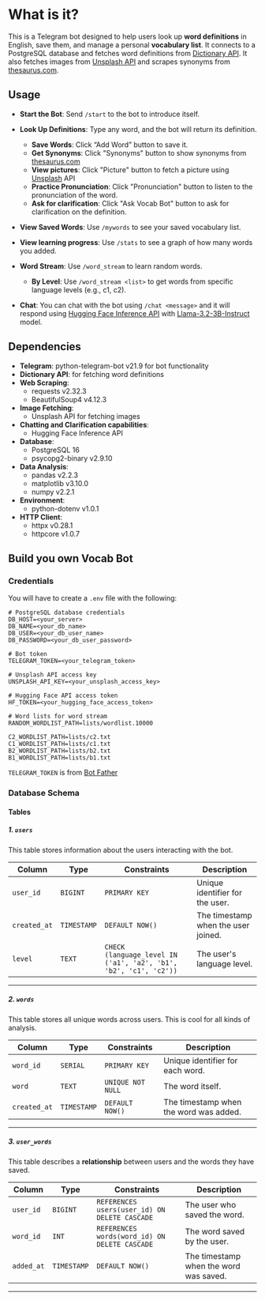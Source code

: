 # What is it?

This is a Telegram bot designed to help users look up **word definitions** in English, save them, and manage a personal **vocabulary list**. It connects to a PostgreSQL database and fetches word definitions from [Dictionary API](https://dictionaryapi.dev/). It also fetches images from [Unsplash API](https://unsplash.com) and scrapes synonyms from [thesaurus.com](https://thesaurus.com).

## Usage

- **Start the Bot**: Send `/start` to the bot to introduce itself.

- **Look Up Definitions**: Type any word, and the bot will return its definition.
  - **Save Words**: Click “Add Word” button to save it.
  - **Get Synonyms**: Click "Synonyms" button to show synonyms from [thesaurus.com](https://thesaurus.com)
  - **View pictures**: Click "Picture" button to fetch a picture using [Unsplash](https://unsplash.com) API
  - **Practice Pronunciation**: Click "Pronunciation" button to listen to the pronunciation of the word.
  - **Ask for clarification**: Click "Ask Vocab Bot" button to ask for clarification on the definition.

- **View Saved Words**: Use `/mywords` to see your saved vocabulary list.

- **View learning progress**: Use `/stats` to see a graph of how many words you added.

- **Word Stream**: Use `/word_stream` to learn random words.
  - **By Level**: Use `/word_stream <list>` to get words from specific language levels (e.g., c1, c2).

- **Chat**: You can chat with the bot using `/chat <message>` and it will respond using [Hugging Face Inference API](https://huggingface.co/docs/api-inference/index) with [Llama-3.2-3B-Instruct](https://huggingface.co/meta-llama/Llama-3.2-3B-Instruct) model.

## Dependencies

- **Telegram**: python-telegram-bot v21.9 for bot functionality
- **Dictionary API**: for fetching word definitions
- **Web Scraping**:
  - requests v2.32.3
  - BeautifulSoup4 v4.12.3
- **Image Fetching**:
  - Unsplash API for fetching images
- **Chatting and Clarification capabilities**:
  - Hugging Face Inference API
- **Database**:
  - PostgreSQL 16
  - psycopg2-binary v2.9.10
- **Data Analysis**:
  - pandas v2.2.3
  - matplotlib v3.10.0
  - numpy v2.2.1
- **Environment**:
  - python-dotenv v1.0.1
- **HTTP Client**:
  - httpx v0.28.1
  - httpcore v1.0.7

## Build you own Vocab Bot

### Credentials

You will have to create a `.env` file with the following:

```env
# PostgreSQL database credentials
DB_HOST=<your_server>
DB_NAME=<your_db_name>
DB_USER=<your_db_user_name>
DB_PASSWORD=<your_db_user_password>

# Bot token
TELEGRAM_TOKEN=<your_telegram_token>

# Unsplash API access key
UNSPLASH_API_KEY=<your_unsplash_access_key>

# Hugging Face API access token
HF_TOKEN=<your_hugging_face_access_token>

# Word lists for word stream
RANDOM_WORDLIST_PATH=lists/wordlist.10000

C2_WORDLIST_PATH=lists/c2.txt
C1_WORDLIST_PATH=lists/c1.txt
B2_WORDLIST_PATH=lists/b2.txt
B1_WORDLIST_PATH=lists/b1.txt
```

`TELEGRAM_TOKEN` is from [Bot Father](https://t.me/BotFather)

### Database Schema

#### Tables

##### 1. `users`

This table stores information about the users interacting with the bot.

| Column       | Type        | Constraints                                                      | Description                         |
| ------------ | ----------- | ---------------------------------------------------------------- | ----------------------------------- |
| `user_id`    | `BIGINT`    | `PRIMARY KEY`                                                    | Unique identifier for the user.     |
| `created_at` | `TIMESTAMP` | `DEFAULT NOW()`                                                  | The timestamp when the user joined. |
| `level`      | `TEXT`      | `CHECK (language_level IN ('a1', 'a2', 'b1', 'b2', 'c1', 'c2'))` | The user's language level.          |

---

##### 2. `words`

This table stores all unique words across users. This is cool for all kinds of analysis.

| Column       | Type        | Constraints       | Description                            |
| ------------ | ----------- | ----------------- | -------------------------------------- |
| `word_id`    | `SERIAL`    | `PRIMARY KEY`     | Unique identifier for each word.       |
| `word`       | `TEXT`      | `UNIQUE NOT NULL` | The word itself.                       |
| `created_at` | `TIMESTAMP` | `DEFAULT NOW()`   | The timestamp when the word was added. |

---

##### 3. `user_words`

This table describes a **relationship** between users and the words they have saved.

| Column     | Type        | Constraints                                   | Description                            |
| ---------- | ----------- | --------------------------------------------- | -------------------------------------- |
| `user_id`  | `BIGINT`    | `REFERENCES users(user_id) ON DELETE CASCADE` | The user who saved the word.           |
| `word_id`  | `INT`       | `REFERENCES words(word_id) ON DELETE CASCADE` | The word saved by the user.            |
| `added_at` | `TIMESTAMP` | `DEFAULT NOW()`                               | The timestamp when the word was saved. |

---
